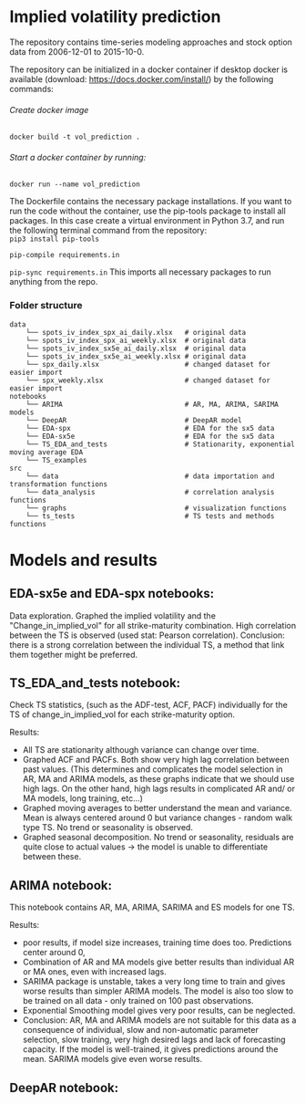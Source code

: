 # Implied volatility prediction 

The repository contains time-series modeling approaches and stock option data from 2006-12-01 to 2015-10-0. 

The repository can be initialized in a docker container if desktop docker is available (download: https://docs.docker.com/install/) by the following commands: 

###### Create docker image 
``docker build -t vol_prediction .``

###### Start a docker container by running: 

``docker run --name vol_prediction ``

The Dockerfile contains the necessary package installations. If you want to run the code without the container, use the pip-tools package to install all packages. In this case create a virtual environment in Python 3.7, and run the following terminal command from the repository:  
``pip3 install pip-tools``

``pip-compile requirements.in``

``pip-sync requirements.in``
This imports all necessary packages to run anything from the repo. 

### Folder structure 

````
data
    └── spots_iv_index_spx_ai_daily.xlsx   # original data
    └── spots_iv_index_spx_ai_weekly.xlsx  # original data
    └── spots_iv_index_sx5e_ai_daily.xlsx  # original data
    └── spots_iv_index_sx5e_ai_weekly.xlsx # original data
    └── spx_daily.xlsx                     # changed dataset for easier import 
    └── spx_weekly.xlsx                    # changed dataset for easier import 
notebooks 
    └── ARIMA                              # AR, MA, ARIMA, SARIMA models
    └── DeepAR                             # DeepAR model 
    └── EDA-spx                            # EDA for the sx5 data 
    └── EDA-sx5e                           # EDA for the sx5 data
    └── TS_EDA_and_tests                   # Stationarity, exponential moving average EDA 
    └── TS_examples
src 
    └── data                               # data importation and transformation functions 
    └── data_analysis                      # correlation analysis functions
    └── graphs                             # visualization functions 
    └── ts_tests                           # TS tests and methods functions 
````

# Models and results
 
## EDA-sx5e and EDA-spx notebooks: 
Data exploration. Graphed the implied volatility and the "Change_in_implied_vol" for all strike-maturity combination. 
High correlation between the TS is observed (used stat: Pearson correlation). 
Conclusion: there is a strong correlation between the individual TS, a method that link them together might be preferred. 

## TS_EDA_and_tests notebook: 
Check TS statistics, (such as the ADF-test, ACF, PACF) individually for the TS of change_in_implied_vol for each 
strike-maturity option. 

Results: 
- All TS are stationarity although variance can change over time.  
- Graphed ACF and PACFs. Both show very high lag correlation between past values. 
(This determines and complicates the model selection in AR, MA and ARIMA models, as these graphs indicate that we should 
use high lags. 
On the other hand, high lags results in complicated AR and/ or MA models, long training, etc...)
- Graphed moving averages to better understand the mean and variance. Mean is always centered around 0 but variance 
changes - random walk type TS. No trend or seasonality is observed. 
- Graphed seasonal decomposition. No trend or seasonality, residuals are quite close to actual values -> 
the model is unable to differentiate between these. 


## ARIMA notebook: 
This notebook contains AR, MA, ARIMA, SARIMA and ES models for one TS. 

Results: 
- poor results, if model size increases, training time does too. Predictions center around 0, 
- Combination of AR and MA models give better results than individual AR or MA ones, even with increased lags. 
- SARIMA package is unstable, takes a very long time to train and gives worse results than simpler ARIMA models. 
The model is also too slow to be trained on all data - only trained on 100 past observations. 
- Exponential Smoothing model gives very poor results, can be neglected. 
- Conclusion: AR, MA and ARIMA models are not suitable for this data as a consequence of individual, slow and 
non-automatic parameter selection, slow training, very high desired lags and lack of forecasting capacity. If the 
model is well-trained, it gives predictions around the mean. SARIMA models give even worse results. 

## DeepAR notebook: 
